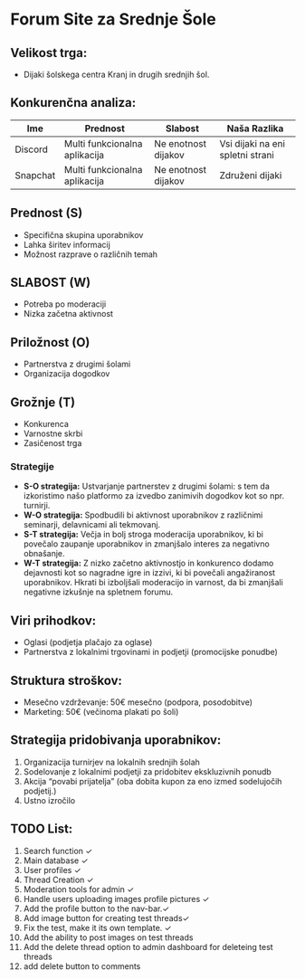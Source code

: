 # Forum Site za Srednje Šole

## Velikost trga:
- Dijaki šolskega centra Kranj in drugih srednjih šol.

## Konkurenčna analiza:

| Ime      | Prednost                        | Slabost                | Naša Razlika                     |
|----------|----------------------------------|------------------------|----------------------------------|
| Discord  | Multi funkcionalna aplikacija    | Ne enotnost dijakov    | Vsi dijaki na eni spletni strani |
| Snapchat | Multi funkcionalna aplikacija    | Ne enotnost dijakov    | Združeni dijaki                  |

## Prednost (S)
- Specifična skupina uporabnikov
- Lahka širitev informacij
- Možnost razprave o različnih temah
## SLABOST (W)
- Potreba po moderaciji
- Nizka začetna aktivnost
## Priložnost (O)
- Partnerstva z drugimi šolami
- Organizacija dogodkov
##  Grožnje (T)
- Konkurenca
- Varnostne skrbi
- Zasičenost trga

### Strategije
- **S-O strategija:** Ustvarjanje partnerstev z drugimi šolami: s tem da izkoristimo našo platformo za izvedbo zanimivih dogodkov kot so npr. turnirji.
- **W-O strategija:** Spodbudili bi aktivnost uporabnikov z različnimi seminarji, delavnicami ali tekmovanj.
- **S-T strategija:** Večja in bolj stroga moderacija uporabnikov, ki bi povečalo zaupanje uporabnikov in zmanjšalo interes za negativno obnašanje.
- **W-T strategija:** Z nizko začetno aktivnostjo in konkurenco dodamo dejavnosti kot so nagradne igre in izzivi, ki bi povečali angažiranost uporabnikov. Hkrati bi izboljšali moderacijo in varnost, da bi zmanjšali negativne izkušnje na spletnem forumu.

## Viri prihodkov:
- Oglasi (podjetja plačajo za oglase)     
- Partnerstva z lokalnimi trgovinami in podjetji (promocijske ponudbe)

## Struktura stroškov:
- Mesečno vzdrževanje: 50€ mesečno (podpora, posodobitve)
- Marketing: 50€ (večinoma plakati po šoli)

## Strategija pridobivanja uporabnikov:
1. Organizacija turnirjev na lokalnih srednjih šolah
2. Sodelovanje z lokalnimi podjetji za pridobitev ekskluzivnih ponudb
3. Akcija “povabi prijatelja” (oba dobita kupon za eno izmed sodelujočih podjetij.)
4. Ustno izročilo

## TODO List:
1. Search function ✓
2. Main database ✓
3. User profiles ✓
4. Thread Creation ✓
5. Moderation tools for admin ✓
7. Handle users uploading images profile pictures ✓
8. Add the profile button to the nav-bar.✓
9. Add image button for creating test threads✓
10. Fix the test, make it its own template. ✓
11. Add the ability to post images on test threads 
12. Add the delete thread option to admin dashboard for deleteing test threads
13. add delete button to comments

